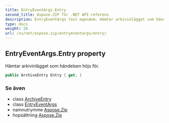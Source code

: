 ```yaml
---
title: EntryEventArgs.Entry
second_title: Aspose.ZIP för .NET API-referens
description: EntryEventArgs fast egendom. Hämtar arkivinlägget som händelsen höjs för.
type: docs
weight: 20
url: /sv/net/aspose.zip/entryeventargs/entry/
---
```

## EntryEventArgs.Entry property

Hämtar arkivinlägget som händelsen höjs för.

```csharp
public ArchiveEntry Entry { get; }
```

### Se även

* class [ArchiveEntry](../../archiveentry/)
* class [EntryEventArgs](../)
* namnutrymme [Aspose.Zip](../../entryeventargs/)
* hopsättning [Aspose.Zip](../../../)


